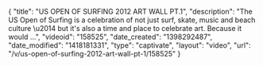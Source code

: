 {
    "title": "US OPEN OF SURFING 2012 ART WALL PT.1",
    "description": "The US Open of Surfing is a celebration of not just surf, skate, music and beach culture \u2014 but it's also a time and place to celebrate art. Because it would ...",
    "videoid": "158525",
    "date_created": "1398292487",
    "date_modified": "1418181331",
    "type": "captivate",
    "layout": "video",
    "url": "\/v\/us-open-of-surfing-2012-art-wall-pt-1\/158525"
}